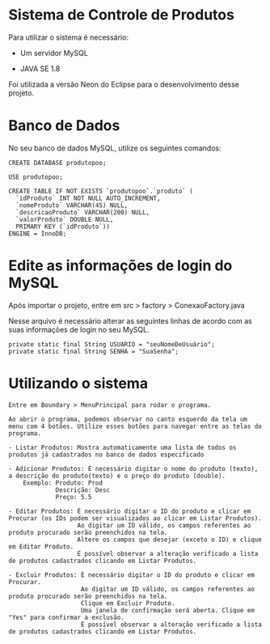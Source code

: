 # Sistema de Controle de Produtos

Para utilizar o sistema é necessário:

- Um servidor MySQL

- JAVA SE 1.8

Foi utilizada a versão Neon do Eclipse para o desenvolvimento desse projeto.

# Banco de Dados

No seu banco de dados MySQL, utilize os seguintes comandos:
```
CREATE DATABASE produtopoo;

USE produtopoo;

CREATE TABLE IF NOT EXISTS `produtopoo`.`produto` (
  `idProduto` INT NOT NULL AUTO_INCREMENT,
  `nomeProduto` VARCHAR(45) NULL,
  `descricaoProduto` VARCHAR(200) NULL,
  `valorProduto` DOUBLE NULL,
  PRIMARY KEY (`idProduto`))
ENGINE = InnoDB;
```

# Edite as informações de login do MySQL

Após importar o projeto, entre em src > factory > ConexaoFactory.java

Nesse arquivo é necessário alterar as seguintes linhas de acordo com as suas informações de login no seu MySQL.
```
private static final String USUARIO = "seuNomeDeUsuário";
private static final String SENHA = "SuaSenha";
```

# Utilizando o sistema

	Entre em Boundary > MenuPrincipal para rodar o programa.
	
	Ao abrir o programa, podemos observar no canto esquerdo da tela um menu com 4 botões. Utilize esses botões para navegar entre as telas do programa.
	
	- Listar Produtos: Mostra automaticamente uma lista de todos os produtos já cadastrados no banco de dados especificado
	
	- Adicionar Produtos: É necessário digitar o nome do produto (texto), a descrição do produto(texto) e o preço do produto (double).
		Exemplo: Produto: Prod
				 Descrição: Desc
				 Preço: 5.5
				 
	- Editar Produtos: É necessário digitar o ID do produto e clicar em Procurar (os IDs podem ser visualizados ao clicar em Listar Produtos).
					   Ao digitar um ID válido, os campos referentes ao produto procurado serão preenchidos na tela.
					   Altere os campos que desejar (exceto o ID) e clique em Editar Produto.
					   É possível observar a alteração verificado a lista de produtos cadastrados clicando em Listar Produtos.
					   
	- Excluir Produtos: É necessário digitar o ID do produto e clicar em Procurar.
						Ao digitar um ID válido, os campos referentes ao produto procurado serão preenchidos na tela.
						Clique em Excluir Produto.
						Uma janela de confirmação será aberta. Clique em "Yes" para confirmar a exclusão.
						É possível observar a alteração verificado a lista de produtos cadastrados clicando em Listar Produtos.					   
